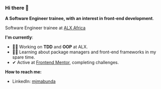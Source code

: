 ### Hi there 👋

**A Software Engineer trainee, with an interest in front-end development**.

Software Engineer trainee at [ALX Africa](https://www.alxafrica.com/)

**I'm currently**:
- 👨‍🎓 Working on **TDD** and **OOP** at ALX.
- 👨‍💻 Learning about package managers and front-end frameworks in my spare time.
- ✔ Active at [Frontend Mentor](https://www.frontendmentor.io/profile/ejmabunda), completing challenges.

**How to reach me:**

- LinkedIn: [mjmabunda](https://www.linkedin.com/in/mjmabunda/)

<!--
**ejmabunda/ejmabunda** is a ✨ _special_ ✨ repository because its `README.md` (this file) appears on your GitHub profile.

Here are some ideas to get you started:

- 🔭 I’m currently working on ...
- 🌱 I’m currently learning ...
- 👯 I’m looking to collaborate on ...
- 🤔 I’m looking for help with ...
- 💬 Ask me about ...
- 📫 How to reach me: ...
- 😄 Pronouns: ...
- ⚡ Fun fact: ...
-->
